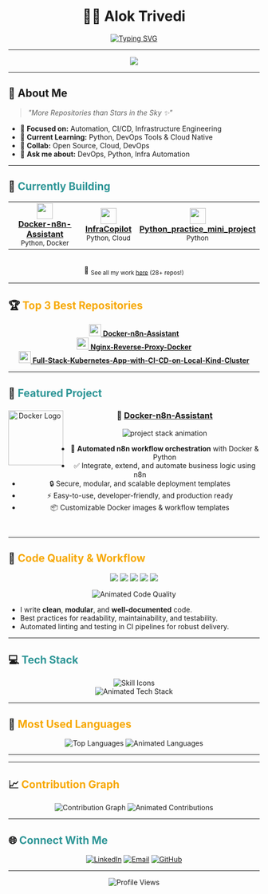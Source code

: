 <div align="center">

# 👨‍💻 **Alok Trivedi**

[![Typing SVG](https://readme-typing-svg.demolab.com?font=Fira+Code&pause=900&color=2D9596&center=true&vCenter=true&width=480&lines=🚀+DevOps+Engineer+%7C+Pythonist+%7C+Cloud+Native+%7C+Automation+Lover;Open+Source+Contributor+%7C+Lifelong+Learner)](https://git.io/typing-svg)

</div>

---

<div align="center">
<img src="https://capsule-render.vercel.app/api?type=waving&height=120&color=gradient&text=Welcome%20to%20my%20Profile!&fontAlign=50&fontAlignY=40&desc=Let's%20Automate%20the%20Future!&descAlign=50&descAlignY=70"/>
</div>

---

## 🚀 **About Me**

> *"More Repositories than Stars in the Sky ✨"*

- 🔭 **Focused on:** Automation, CI/CD, Infrastructure Engineering  
- 🌱 **Current Learning:** Python, DevOps Tools & Cloud Native  
- 🤝 **Collab:** Open Source, Cloud, DevOps  
- 💬 **Ask me about:** DevOps, Python, Infra Automation  

---

## 👑 <span style="color:#2D9596">**Currently Building**</span>

<div align="center">

<table>
  <tr>
    <td align="center">
      <a href="https://github.com/Alok77it/Docker-n8n-Assistant" target="_blank">
        <img src="https://skillicons.dev/icons?i=docker,python,linux&theme=light" height="32"/>
        <br>
        <b>Docker-n8n-Assistant</b>
      </a>
      <br>
      <sub>Python, Docker</sub>
    </td>
    <td align="center">
      <a href="https://github.com/Alok77it/InfraCopilot" target="_blank">
        <img src="https://skillicons.dev/icons?i=python,aws,linux&theme=light" height="32"/>
        <br>
        <b>InfraCopilot</b>
      </a>
      <br>
      <sub>Python, Cloud</sub>
    </td>
    <td align="center">
      <a href="https://github.com/Alok77it/Python_practice_mini_project" target="_blank">
        <img src="https://skillicons.dev/icons?i=python,linux&theme=light" height="32"/>
        <br>
        <b>Python_practice_mini_project</b>
      </a>
      <br>
      <sub>Python</sub>
    </td>
  </tr>
</table>
<br>
🎯 <sub>See all my work <a href="https://github.com/search?q=user:Alok77it&type=repositories&s=updated" target="_blank">here</a> (28+ repos!)</sub>
</div>

---

## 🏆 <span style="color:#F7A800">**Top 3 Best Repositories**</span>

<div align="center">

<a href="https://github.com/Alok77it/Docker-n8n-Assistant" target="_blank">
  <img src="https://skillicons.dev/icons?i=docker,python&theme=light" height="24"/>
  <b>Docker-n8n-Assistant</b>
</a>
<br>
<a href="https://github.com/Alok77it/Nginx-Reverse-Proxy-Docker" target="_blank">
  <img src="https://skillicons.dev/icons?i=nginx,docker&theme=light" height="24"/>
  <b>Nginx-Reverse-Proxy-Docker</b>
</a>
<br>
<a href="https://github.com/Alok77it/Full-Stack-Kubernetes-App-with-CI-CD-on-Local-Kind-Cluster" target="_blank">
  <img src="https://skillicons.dev/icons?i=kubernetes,python,docker&theme=light" height="24"/>
  <b>Full-Stack-Kubernetes-App-with-CI-CD-on-Local-Kind-Cluster</b>
</a>

</div>

---

## 🏅 <span style="color:#2D9596">**Featured Project**</span>

<div align="center">

<a href="https://github.com/Alok77it/Docker-n8n-Assistant" target="_blank">
  <img align="left" height="110" src="https://cdn.jsdelivr.net/gh/devicons/devicon/icons/docker/docker-original-wordmark.svg" alt="Docker Logo" style="padding-right:10px;"/>
</a>

### 🚀 [Docker-n8n-Assistant](https://github.com/Alok77it/Docker-n8n-Assistant)
<p>
  <img src="https://readme-typing-svg.demolab.com?font=JetBrains+Mono&pause=1200&color=00FFD5&repeat=false&width=430&lines=Docker+%7C+n8n+%7C+Python+%7C+Automation+Workflows;Production+Ready+%7C+Extensible" alt="project stack animation"/>
</p>
<ul>
  <li>🚢 <b>Automated n8n workflow orchestration</b> with Docker & Python</li>
  <li>✅ Integrate, extend, and automate business logic using n8n</li>
  <li>🔒 Secure, modular, and scalable deployment templates</li>
  <li>⚡ Easy-to-use, developer-friendly, and production ready</li>
  <li>📦 Customizable Docker images & workflow templates</li>
</ul>
<br clear="left">

</div>

---

## 💎 <span style="color:#F7A800">**Code Quality & Workflow**</span>

<p align="center">
  <img src="https://img.shields.io/badge/Code%20Quality-High-brightgreen?style=for-the-badge&logo=checkmarx&logoColor=white"/>
  <img src="https://img.shields.io/badge/Linting-flake8-blue?style=for-the-badge&logo=python"/>
  <img src="https://img.shields.io/badge/Testing-pytest-yellow?style=for-the-badge&logo=pytest"/>
  <img src="https://img.shields.io/badge/Coverage-%3E90%25-success?style=for-the-badge"/>
  <img src="https://img.shields.io/badge/Automated%20CI%2FCD-2D9596?style=for-the-badge&logo=githubactions&logoColor=white"/>
</p>

<div align="center">
<img src="https://readme-typing-svg.demolab.com?font=Fira+Mono&pause=900&color=00FFD5&center=true&vCenter=true&width=400&lines=Clean+%26+Modular+Code;Automated+Testing+%26+Linting;CI%2FCD+Pipelines;Production+Ready;Best+DevOps+Practices" alt="Animated Code Quality"/>
</div>

- I write **clean**, **modular**, and **well-documented** code.
- Best practices for readability, maintainability, and testability.
- Automated linting and testing in CI pipelines for robust delivery.

---

## 💻 <span style="color:#2D9596">**Tech Stack**</span>

<div align="center">
<img src="https://skillicons.dev/icons?i=python,docker,jenkins,git,linux,bash,kubernetes,aws,githubactions&theme=light" alt="Skill Icons" /><br/>
<img src="https://readme-typing-svg.demolab.com?font=Fira+Mono&pause=900&color=F7A800&center=true&vCenter=true&width=410&lines=Python+%F0%9F%90%8D;Docker+%F0%9F%9A%A2;Jenkins+%F0%9F%94%A7;Kubernetes+%F0%9F%90%8B;Linux+%F0%9F%90%BC;AWS+%F0%9F%9A%80;Git+%F0%9F%92%BE;Bash+%F0%9F%92%A9;and+more..." alt="Animated Tech Stack"/>
</div>

---

## 🌟 <span style="color:#F7A800">**Most Used Languages**</span>

<div align="center">
<img src="https://github-readme-stats.vercel.app/api/top-langs/?username=Alok77it&theme=tokyonight&hide_border=true&layout=compact&langs_count=8&custom_title=Most+Used+Languages+🚀" alt="Top Languages"/>
<img src="https://readme-typing-svg.demolab.com?font=Fira+Mono&pause=900&color=00FFD5&center=true&vCenter=true&width=410&lines=Python;Shell+Bash;JavaScript;YAML;Dockerfile;Groovy;SQL;and+growing..." alt="Animated Languages"/>
</div>

---

---

## 📈 <span style="color:#F7A800">**Contribution Graph**</span>

<div align="center">
<img src="https://github-readme-activity-graph.vercel.app/graph?username=Alok77it&theme=tokyo-night&hide_border=true&area=true" alt="Contribution Graph"/>
<img src="https://readme-typing-svg.demolab.com?font=Fira+Mono&pause=900&color=2D9596&center=true&vCenter=true&width=400&lines=Consistent+Commits;PRs+%26+Issues;Open+Source+Enthusiast;Let's+Connect+and+Collaborate!" alt="Animated Contributions"/>
</div>

---

## 🌐 <span style="color:#2D9596">**Connect With Me**</span>

<div align="center">

[![LinkedIn](https://img.shields.io/badge/LinkedIn-%230077B5.svg?style=for-the-badge&logo=linkedin&logoColor=white)](https://linkedin.com/in/alok-trivedi-27279a34b/)
[![Email](https://img.shields.io/badge/Email-D14836?style=for-the-badge&logo=gmail&logoColor=white)](mailto:aloktrivedi.it@gmail.com)
[![GitHub](https://img.shields.io/badge/GitHub-100000?style=for-the-badge&logo=github&logoColor=white)](https://github.com/Alok77it)

---

![Profile Views](https://komarev.com/ghpvc/?username=Alok77it&color=2D9596&style=flat-square)

</div>
